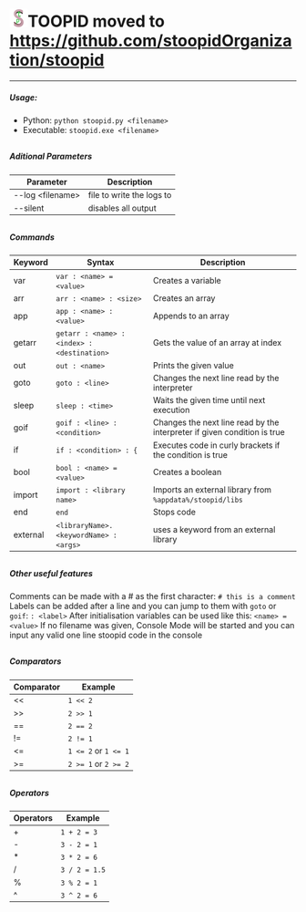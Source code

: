 # <img src="./images/stoopidlogomd.png" width="32" height="32">TOOPID moved to https://github.com/stoopidOrganization/stoopid
---
##### Usage:
- Python: `python stoopid.py <filename>`
- Executable: `stoopid.exe <filename>`
##
##### Aditional Parameters
| Parameter | Description |
| --------- | ----------- |
| --log \<filename\> | file to write the logs to |
| --silent | disables all output |
##
##### Commands
| Keyword | Syntax | Description |
| ------- | ------ | ----------- |
| var | `var : <name> = <value>` | Creates a variable |
| arr | `arr : <name> : <size>` | Creates an array |
| app | `app : <name> : <value>` | Appends to an array |
| getarr | `getarr : <name> : <index> : <destination>` | Gets the value of an array at index |
| out | `out : <name>` | Prints the given value |
| goto | `goto : <line>` | Changes the next line read by the interpreter |
| sleep | `sleep : <time>` | Waits the given time until next execution |
| goif | `goif : <line> : <condition>` | Changes the next line read by the interpreter if given condition is true |
| if | `if : <condition> : {` | Executes code in curly brackets if the condition is true |
| bool | `bool : <name> = <value>` | Creates a boolean |
| import | `import : <library name>` | Imports an external library from `%appdata%/stoopid/libs` |
| end | `end` | Stops code |
| external | `<libraryName>.<keywordName> : <args>` | uses a keyword from an external library |
##
##### Other useful features
Comments can be made with a # as the first character: `# this is a comment`
Labels can be added after a line and you can jump to them with `goto` or `goif`: `: <label>`
After initialisation variables can be used like this: `<name> = <value>`
If no filename was given, Console Mode will be started and you can input any valid one line stoopid code in the console
##
##### Comparators
| Comparator | Example |
| ---------- | ------- |
| << | `1 << 2` |
| >> | `2 >> 1` |
| == | `2 == 2` |
| != | `2 != 1` |
| <= | `1 <= 2` or `1 <= 1` |
| >= | `2 >= 1` or `2 >= 2` |

##
##### Operators
| Operators | Example |
| ---------- | ------- |
| + | `1 + 2 = 3` |
| - | `3 - 2 = 1` |
| * | `3 * 2 = 6` |
| / | `3 / 2 = 1.5` |
| % | `3 % 2 = 1` |
| ^ | `3 ^ 2 = 6` |
